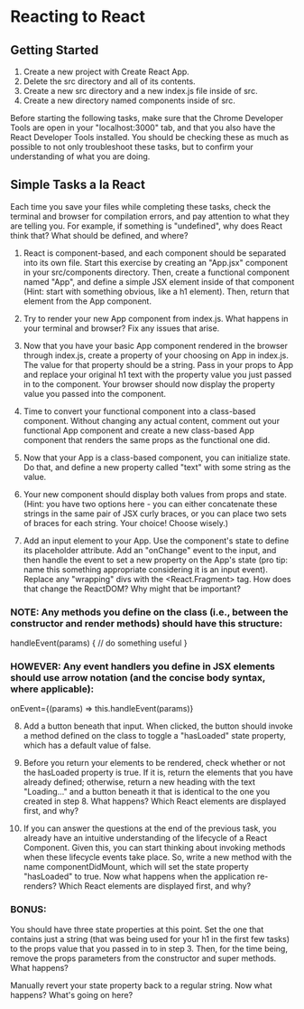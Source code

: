 # Reacting to React
## Getting Started
1. Create a new project with Create React App.
2. Delete the src directory and all of its contents.
3. Create a new src directory and a new index.js file inside of src.
4. Create a new directory named components inside of src.

Before starting the following tasks, make sure that the Chrome Developer Tools are open in your "localhost:3000" tab, and that you also have the React Developer Tools installed. You should be checking these as much as possible to not only troubleshoot these tasks, but to confirm your understanding of what you are doing.

## Simple Tasks a la React
Each time you save your files while completing these tasks, check the terminal and browser for compilation errors, and pay attention to what they are telling you. For example, if something is "undefined", why does React think that? What should be defined, and where?
1. React is component-based, and each component should be separated into its own file. Start this exercise by creating an "App.jsx" component in your src/components directory. Then, create a functional component named "App", and define a simple JSX element inside of that component (Hint: start with something obvious, like a h1 element). Then, return that element from the App component.

2. Try to render your new App component from index.js. What happens in your terminal and browser? Fix any issues that arise.

3. Now that you have your basic App component rendered in the browser through index.js, create a property of your choosing on App in index.js. The value for that property should be a string. Pass in your props to App and replace your original h1 text with the property value you just passed in to the component. Your browser should now display the property value you passed into the component.

4. Time to convert your functional component into a class-based component. Without changing any actual content, comment out your functional App component and create a new class-based App component that renders the same props as the functional one did.

5. Now that your App is a class-based component, you can initialize state. Do that, and define a new property called "text" with some string as the value.

6. Your new component should display both values from props and state. (Hint: you have two options here - you can either concatenate these strings in the same pair of JSX curly braces, or you can place two sets of braces for each string. Your choice! Choose wisely.)

7. Add an input element to your App. Use the component's state to define its placeholder attribute. Add an "onChange" event to the input, and then handle the event to set a new property on the App's state (pro tip: name this something appropriate considering it is an input event). Replace any "wrapping" divs with the <React.Fragment> tag. How does that change the ReactDOM? Why might that be important?

### NOTE: Any methods you define on the class (i.e., between the constructor and render methods) should have this structure:

handleEvent(params) {
  // do something useful
}

### HOWEVER: Any event handlers you define in JSX elements should use arrow notation (and the concise body syntax, where applicable):

onEvent={(params) => this.handleEvent(params)}

8. Add a button beneath that input. When clicked, the button should invoke a method defined on the class to toggle a "hasLoaded" state property, which has a default value of false.

9. Before you return your elements to be rendered, check whether or not the hasLoaded property is true. If it is, return the elements that you have already defined; otherwise, return a new heading with the text "Loading..." and a button beneath it that is identical to the one you created in step 8. What happens? Which React elements are displayed first, and why?

10. If you can answer the questions at the end of the previous task, you already have an intuitive understanding of the lifecycle of a React Component. Given this, you can start thinking about invoking methods when these lifecycle events take place. So, write a new method with the name componentDidMount, which will set the state property "hasLoaded" to true. Now what happens when the application re-renders? Which React elements are displayed first, and why?

### BONUS:

You should have three state properties at this point. Set the one that contains just a string (that was being used for your h1 in the first few tasks) to the props value that you passed in to <App /> in step 3. Then, for the time being, remove the props parameters from the constructor and super methods. What happens?

Manually revert your state property back to a regular string. Now what happens? What's going on here?